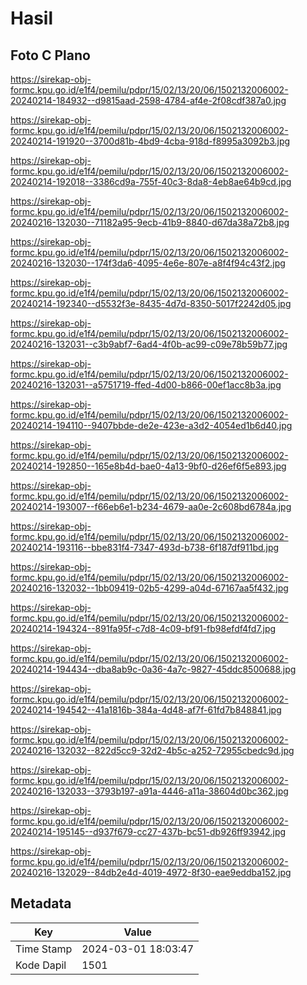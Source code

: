 # Hasil

## Foto C Plano

https://sirekap-obj-formc.kpu.go.id/e1f4/pemilu/pdpr/15/02/13/20/06/1502132006002-20240214-184932--d9815aad-2598-4784-af4e-2f08cdf387a0.jpg

https://sirekap-obj-formc.kpu.go.id/e1f4/pemilu/pdpr/15/02/13/20/06/1502132006002-20240214-191920--3700d81b-4bd9-4cba-918d-f8995a3092b3.jpg

https://sirekap-obj-formc.kpu.go.id/e1f4/pemilu/pdpr/15/02/13/20/06/1502132006002-20240214-192018--3386cd9a-755f-40c3-8da8-4eb8ae64b9cd.jpg

https://sirekap-obj-formc.kpu.go.id/e1f4/pemilu/pdpr/15/02/13/20/06/1502132006002-20240216-132030--71182a95-9ecb-41b9-8840-d67da38a72b8.jpg

https://sirekap-obj-formc.kpu.go.id/e1f4/pemilu/pdpr/15/02/13/20/06/1502132006002-20240216-132030--174f3da6-4095-4e6e-807e-a8f4f94c43f2.jpg

https://sirekap-obj-formc.kpu.go.id/e1f4/pemilu/pdpr/15/02/13/20/06/1502132006002-20240214-192340--d5532f3e-8435-4d7d-8350-5017f2242d05.jpg

https://sirekap-obj-formc.kpu.go.id/e1f4/pemilu/pdpr/15/02/13/20/06/1502132006002-20240216-132031--c3b9abf7-6ad4-4f0b-ac99-c09e78b59b77.jpg

https://sirekap-obj-formc.kpu.go.id/e1f4/pemilu/pdpr/15/02/13/20/06/1502132006002-20240216-132031--a5751719-ffed-4d00-b866-00ef1acc8b3a.jpg

https://sirekap-obj-formc.kpu.go.id/e1f4/pemilu/pdpr/15/02/13/20/06/1502132006002-20240214-194110--9407bbde-de2e-423e-a3d2-4054ed1b6d40.jpg

https://sirekap-obj-formc.kpu.go.id/e1f4/pemilu/pdpr/15/02/13/20/06/1502132006002-20240214-192850--165e8b4d-bae0-4a13-9bf0-d26ef6f5e893.jpg

https://sirekap-obj-formc.kpu.go.id/e1f4/pemilu/pdpr/15/02/13/20/06/1502132006002-20240214-193007--f66eb6e1-b234-4679-aa0e-2c608bd6784a.jpg

https://sirekap-obj-formc.kpu.go.id/e1f4/pemilu/pdpr/15/02/13/20/06/1502132006002-20240214-193116--bbe831f4-7347-493d-b738-6f187df911bd.jpg

https://sirekap-obj-formc.kpu.go.id/e1f4/pemilu/pdpr/15/02/13/20/06/1502132006002-20240216-132032--1bb09419-02b5-4299-a04d-67167aa5f432.jpg

https://sirekap-obj-formc.kpu.go.id/e1f4/pemilu/pdpr/15/02/13/20/06/1502132006002-20240214-194324--891fa95f-c7d8-4c09-bf91-fb98efdf4fd7.jpg

https://sirekap-obj-formc.kpu.go.id/e1f4/pemilu/pdpr/15/02/13/20/06/1502132006002-20240214-194434--dba8ab9c-0a36-4a7c-9827-45ddc8500688.jpg

https://sirekap-obj-formc.kpu.go.id/e1f4/pemilu/pdpr/15/02/13/20/06/1502132006002-20240214-194542--41a1816b-384a-4d48-af7f-61fd7b848841.jpg

https://sirekap-obj-formc.kpu.go.id/e1f4/pemilu/pdpr/15/02/13/20/06/1502132006002-20240216-132032--822d5cc9-32d2-4b5c-a252-72955cbedc9d.jpg

https://sirekap-obj-formc.kpu.go.id/e1f4/pemilu/pdpr/15/02/13/20/06/1502132006002-20240216-132033--3793b197-a91a-4446-a11a-38604d0bc362.jpg

https://sirekap-obj-formc.kpu.go.id/e1f4/pemilu/pdpr/15/02/13/20/06/1502132006002-20240214-195145--d937f679-cc27-437b-bc51-db926ff93942.jpg

https://sirekap-obj-formc.kpu.go.id/e1f4/pemilu/pdpr/15/02/13/20/06/1502132006002-20240216-132029--84db2e4d-4019-4972-8f30-eae9eddba152.jpg


## Metadata

| Key        | Value               |
| ---------- | ------------------- |
| Time Stamp | 2024-03-01 18:03:47 |
| Kode Dapil | 1501                |



